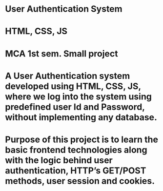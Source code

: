 # User Authentication System
# HTML, CSS, JS
# MCA 1st sem. Small project
# A User Authentication system developed using HTML, CSS, JS, where we log into the system using predefined user Id and Password, without implementing any database.
# Purpose of this project is to learn the basic frontend technologies along with the logic behind user authentication, HTTP’s GET/POST methods, user session and cookies.
